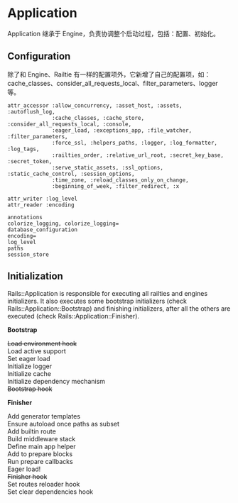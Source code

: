 # Application

Application 继承于 Engine，负责协调整个启动过程，包括：配置、初始化。

## Configuration

除了和 Engine、Railtie 有一样的配置项外，它新增了自己的配置项，如：cache_classes、consider_all_requests_local、filter_parameters、logger 等。

```
attr_accessor :allow_concurrency, :asset_host, :assets, :autoflush_log,
              :cache_classes, :cache_store, :consider_all_requests_local, :console,
              :eager_load, :exceptions_app, :file_watcher, :filter_parameters,
              :force_ssl, :helpers_paths, :logger, :log_formatter, :log_tags,
              :railties_order, :relative_url_root, :secret_key_base, :secret_token,
              :serve_static_assets, :ssl_options, :static_cache_control, :session_options,
              :time_zone, :reload_classes_only_on_change,
              :beginning_of_week, :filter_redirect, :x

attr_writer :log_level
attr_reader :encoding
```

```
annotations
colorize_logging, colorize_logging=
database_configuration
encoding=
log_level
paths
session_store
```

## Initialization

Rails::Application is responsible for executing all railties and engines
initializers. It also executes some bootstrap initializers (check
Rails::Application::Bootstrap) and finishing initializers, after all the others
are executed (check Rails::Application::Finisher).

**Bootstrap**

~~Load environment hook~~  
Load active support  
Set eager load  
Initialize logger  
Initialize cache  
Initialize dependency mechanism  
~~Bootstrap hook~~

**Finisher**

Add generator templates  
Ensure autoload once paths as subset  
Add builtin route  
Build middleware stack  
Define main app helper  
Add to prepare blocks  
Run prepare callbacks  
Eager load!  
~~Finisher hook~~  
Set routes reloader hook  
Set clear dependencies hook
